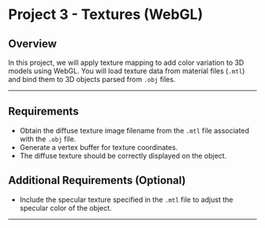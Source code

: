 # Project 3 - Textures (WebGL)

## Overview

In this project, we will apply texture mapping to add color variation to 3D models using WebGL. You will load texture data from material files (`.mtl`) and bind them to 3D objects parsed from `.obj` files.

---

## Requirements

- Obtain the diffuse texture image filename from the `.mtl` file associated with the `.obj` file.
- Generate a vertex buffer for texture coordinates.
- The diffuse texture should be correctly displayed on the object.

## Additional Requirements (Optional)

- Include the specular texture specified in the `.mtl` file to adjust the specular color of the object.

---